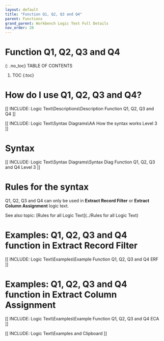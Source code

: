 ```yaml
---
layout: default
title: "Function Q1, Q2, Q3 and Q4"
parent: Functions
grand_parent: Workbench Logic Text Full Details
nav_order: 20
---
```

# Function Q1, Q2, Q3 and Q4
{: .no_toc}
TABLE OF CONTENTS 
1. TOC
{:toc}  

# How do I use Q1, Q2, Q3 and Q4? 

[[ INCLUDE: Logic Text\Descriptions\Description Function Q1, Q2, Q3 and Q4 ]]

[[ INCLUDE: Logic Text\Syntax Diagrams\AA How the syntax works Level 3 ]]

# Syntax 

[[ INCLUDE: Logic Text\Syntax Diagrams\Syntax Diag Function Q1, Q2, Q3 and Q4 Level 3 ]]

# Rules for the syntax 

Q1, Q2, Q3 and Q4 can only be used in **Extract Record Filter** or **Extract Column Assignment** logic text.

See also topic: [Rules for all Logic Text](../Rules for all Logic Text) 

# Examples: Q1, Q2, Q3 and Q4 function in Extract Record Filter 

[[ INCLUDE: Logic Text\Examples\Example Function Q1, Q2, Q3 and Q4 ERF ]]

# Examples: Q1, Q2, Q3 and Q4 function in Extract Column Assignment 

[[ INCLUDE: Logic Text\Examples\Example Function Q1, Q2, Q3 and Q4 ECA ]]

[[ INCLUDE: Logic Text\Examples and Clipboard ]]

